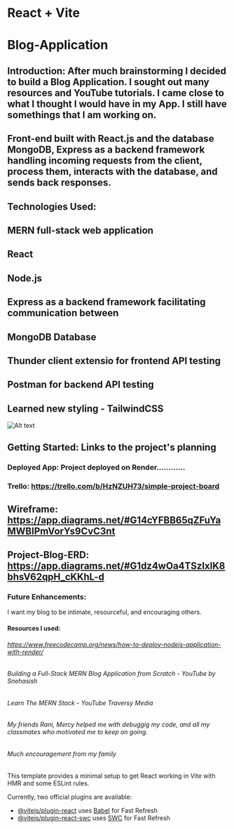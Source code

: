 # React + Vite

#  Blog-Application

## Introduction: After much brainstorming I decided to build a Blog Application. I sought out many resources and YouTube tutorials. I came close to what I thought I would have in my App. I still have somethings that I am working on. 


## Front-end built with React.js and the database MongoDB, Express as a backend framework handling incoming requests from the client, process them, interacts with the database, and sends back responses.
## 



## Technologies Used:

## MERN full-stack web application
## React
## Node.js
## Express as a backend framework facilitating communication between 
## MongoDB Database
## Thunder client extensio for frontend API testing
## Postman for backend API testing
## Learned new styling - TailwindCSS
 

![Alt text]()


## Getting Started: Links to the project's planning

### Deployed App: Project deployed on Render............

### Trello:     https://trello.com/b/HzNZUH73/simple-project-board



## Wireframe:  https://app.diagrams.net/#G14cYFBB65qZFuYaMWBIPmVorYs9CvC3nt

## Project-Blog-ERD:  https://app.diagrams.net/#G1dz4wOa4TSzIxIK8bhsV62qpH_cKKhL-d


### Future Enhancements: 

I want my blog to be intimate, resourceful, and encouraging others. 



#### Resources I used:

###### https://www.freecodecamp.org/news/how-to-deploy-nodejs-application-with-render/
###### Building a Full-Stack MERN Blog Application from Scratch - YouTube by Snehasish
###### Learn The MERN Stack - YouTube Traversy Media
###### My friends Rani, Mercy helped me with debuggig my code, and all my classmates who motivated me to keep on going.
###### Much encouragement from my family



This template provides a minimal setup to get React working in Vite with HMR and some ESLint rules.

Currently, two official plugins are available:

- [@vitejs/plugin-react](https://github.com/vitejs/vite-plugin-react/blob/main/packages/plugin-react/README.md) uses [Babel](https://babeljs.io/) for Fast Refresh
- [@vitejs/plugin-react-swc](https://github.com/vitejs/vite-plugin-react-swc) uses [SWC](https://swc.rs/) for Fast Refresh
